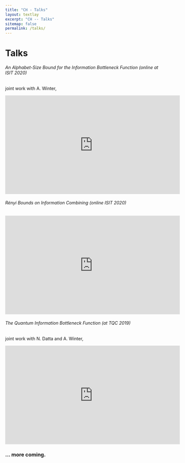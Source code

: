```yaml
---
title: "CH - Talks"
layout: textlay
excerpt: "CH -- Talks"
sitemap: false
permalink: /talks/
---
```


# Talks

###### An Alphabet-Size Bound for the Information Bottleneck Function (online at ISIT 2020)
joint work with A. Winter, 
<iframe width="560" height="315" src="https://www.youtube-nocookie.com/embed/CEZcoNMTeBk" title="YouTube video player" frameborder="0" allow="accelerometer; autoplay; clipboard-write; encrypted-media; gyroscope; picture-in-picture" allowfullscreen></iframe>

###### Rényi Bounds on Information Combining (online ISIT 2020)
<iframe width="560" height="315" src="https://www.youtube-nocookie.com/embed/serhHL5WdSQ" title="YouTube video player" frameborder="0" allow="accelerometer; autoplay; clipboard-write; encrypted-media; gyroscope; picture-in-picture" allowfullscreen></iframe>

###### The Quantum Information Bottleneck Function (at TQC 2019)
joint work with N. Datta and A. Winter,
<iframe width="560" height="315" src="https://www.youtube-nocookie.com/embed/LKvV9kGjzIk" title="YouTube video player" frameborder="0" allow="accelerometer; autoplay; clipboard-write; encrypted-media; gyroscope; picture-in-picture" allowfullscreen></iframe>



### ... more coming.
